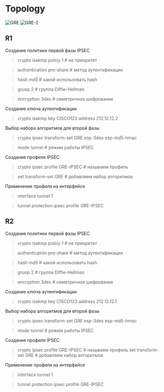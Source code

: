 # Topology
![GRE](https://user-images.githubusercontent.com/62337797/132097000-9a7c7a38-d332-4aff-8852-c32d463df00d.png)
![GRE-2](https://user-images.githubusercontent.com/62337797/132097002-184eccd2-00e3-4cdf-bca4-8f5979f7c3f2.png)
## R1
Cоздание политики первой фазы IPSEC
> crypto isakmp policy 1 # ее приоритет

> authentication pre-share # метод аутентификации 

> hash md5 # какой использовать hash

> gruop 2 # группа Diffie-Hellman

> encryption 3des # симетричное шифрование

Создание ключа аутентификации
> crypto isakmp key CISCO123 address 212.12.12.2

Выбор набора алгоритмов для второй фазы
> crypto ipsec transform-set GRE esp-3des esp-md5-hmac 

> mode tunnel # режим работы IPSEC

Создание профиля IPSEC
> crypto ipsec profile GRE-IPSEC # называем профиль

> set transform-set GRE # добавляем набор алгоритмов

Применение профиля на интерфейсе
> interface tunnel 1

> tunnel protection ipsec profile GRE-IPSEC

## R2
Cоздание политики первой фазы IPSEC
> crypto isakmp policy 1 # ее приоритет

> authentication pre-share # метод аутентификации 

> hash md5 # какой использовать hash

> gruop 2 # группа Diffie-Hellman

> encryption 3des # симетричное шифрование

Создание ключа аутентификации
> crypto isakmp key CISCO123 address 212.12.12.1

Выбор набора алгоритмов для второй фазы
> crypto ipsec transform-set GRE esp-3des esp-md5-hmac 

> mode tunnel # режим работы IPSEC

Создание профиля IPSEC
> crypto ipsec profile GRE-IPSEC # называем профиль
> set transform-set GRE # добавляем набор алгоритмов

Применение профиля на интерфейсе
> interface tunnel 1

> tunnel protection ipsec profile GRE-IPSEC

